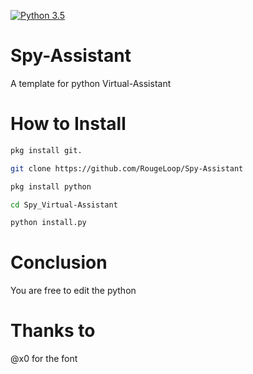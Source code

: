 [![Python 3.5](https://img.shields.io/badge/Python-3.5-yellow.svg)](http://www.python.org/download/)
# Spy-Assistant
A template for python Virtual-Assistant
# How to Install 
```bash
pkg install git.
```

```bash
git clone https://github.com/RougeLoop/Spy-Assistant
```

```bash
pkg install python
```

```bash
cd Spy_Virtual-Assistant
```
```bash
python install.py
```
# Conclusion
You are free to edit the python

# Thanks to
@x0 for the font
